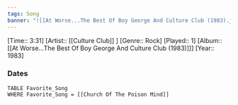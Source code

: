 ```yaml
---
tags: Song  
banner: "![[At Worse...The Best Of Boy George And Culture Club (1983).jpg]]"
---
```

[Time:: 3:31]
[Artist:: [[Culture Club]] ]
[Genre:: Rock]
[Played:: 1]
[Album:: [[At Worse...The Best Of Boy George And Culture Club (1983)]]]
[Year:: 1983]
### Dates
````dataview
TABLE Favorite_Song
WHERE Favorite_Song = [[Church Of The Poison Mind]]
````